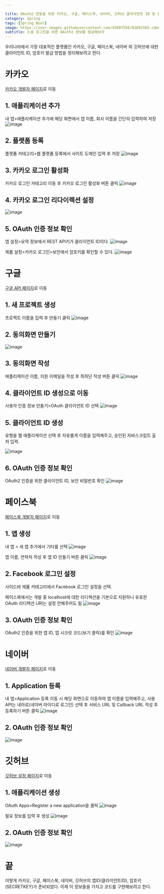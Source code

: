 ```yaml
---

title: OAuth2 연동을 위한 카카오, 구글, 페이스북, 네이버, 깃허브 클라이언트 ID 및 암호키 발급 방법 정리
category: Spring
tags: [Spring Boot]
image: https://user-images.githubusercontent.com/45007556/91691565-cde83d00-eba2-11ea-9170-3f80328dcc36.png
subtitle: 소셜 로그인을 위한 OAuth2 정보를 발급해보자
---
```


우리나라에서 가장 대표적인 플랫폼인 카카오, 구글, 페이스북, 네이버 외 깃허브에 대한 클라이언트 ID, 암호키 발급 방법을 정리해보려고 한다.

# 카카오

[카카오 개발자 페이지](https://developers.kakao.com/)로 이동

## 1. 애플리케이션 추가

내 앱>애플리케이션 추가에 해당 화면에서 앱 이름, 회사 이름을 간단히 입력하여 저장
![image](https://user-images.githubusercontent.com/45007556/91691565-cde83d00-eba2-11ea-9170-3f80328dcc36.png)

## 2. 플랫폼 등록

플랫폼 카테고리>웹 플랫폼 등록에서 사이트 도메인 입력 후 저장
![image](https://user-images.githubusercontent.com/45007556/91691948-844c2200-eba3-11ea-9bfa-ecb2c59f3665.png)

## 3. 카카오 로그인 활성화

카카오 로그인 카테고리 이동 후 카카오 로그인 활성화 버튼 클릭
![image](https://user-images.githubusercontent.com/45007556/91691696-08ea7080-eba3-11ea-8ed3-1af0c854d91b.png)

## 4. 카카오 로그인 리다이렉션 설정

![image](https://user-images.githubusercontent.com/45007556/91799695-8de88f00-ec62-11ea-842f-944057eaa882.png)

## 5. OAuth 인증 정보 확인

앱 설정>요약 정보에서 REST API키가 클라이언트 ID이다.
![image](https://user-images.githubusercontent.com/45007556/91869283-aa131d00-ecb0-11ea-8092-967af0095ccf.png)

제품 설정>카카오 로그인>보안에서 암호키를 확인할 수 있다.
![image](https://user-images.githubusercontent.com/45007556/91869211-8fd93f00-ecb0-11ea-8e44-db923bf62bb0.png)


# 구글

[구글 API 페이지](https://console.developers.google.com/projectcreate?previousPage=%2Fprojectselector2%2Fapis%2Fdashboard%3ForganizationId%3D0%26supportedpurview%3Dproject&project=&folder=&organizationId=0&supportedpurview=project)로 이동

## 1. 새 프로젝트 생성

프로젝트 이름을 입력 후 만들기 클릭
![image](https://user-images.githubusercontent.com/45007556/91689928-063a4c00-eba0-11ea-9d5c-05e881758380.png)

## 2. 동의화면 만들기

![image](https://user-images.githubusercontent.com/45007556/91690260-9a0c1800-eba0-11ea-94e5-47b18a39c60f.png)

## 3. 동의화면 작성

애플리케이션 이름, 지원 이메일을 작성 후 최하단 작성 버튼 클릭
![image](https://user-images.githubusercontent.com/45007556/91688638-67145500-eb9d-11ea-9351-92820ffa95bc.png)

## 4. 클라이언트 ID 생성으로 이동

사용자 인증 정보 만들기>OAuth 클라이언트 ID 선택
![image](https://user-images.githubusercontent.com/45007556/91690365-c758c600-eba0-11ea-9290-ede988df72fe.png)

## 5. 클라이언트 ID 생성

유형을 웹 애플리케이션 선택 후 자유롭게 이름을 입력해주고, 승인된 자바스크립트 출처 입력.

![image](https://user-images.githubusercontent.com/45007556/91869032-5b658300-ecb0-11ea-8375-200107e22a08.png)


## 6. OAuth 인증 정보 확인

OAuth2 인증을 위한 클라이언트 ID, 보안 비밀번호 확인
![image](https://user-images.githubusercontent.com/45007556/91690967-ca07eb00-eba1-11ea-9adf-f7cb1ad46be9.png)

# 페이스북

[페이스북 개발자 페이지](https://developers.facebook.com/?no_redirect=1)로 이동

## 1. 앱 생성

내 앱 > 새 앱 추가에서 기타를 선택
![image](https://user-images.githubusercontent.com/45007556/91686286-d38c5580-eb97-11ea-8900-eaa6ecce9d1f.png)

앱 이름, 연락처 작성 후 앱 ID 만들기 버튼 클릭
![image](https://user-images.githubusercontent.com/45007556/91686344-fcace600-eb97-11ea-9d73-ff2c5e66b4c8.png)

## 2. Facebook 로그인 설정

사이드바 제품 카테고리에서 Facebook 로그인 설정을 선택.

페이스북에서는 개발 중 localhost에 대한 리디렉션을 기본으로 지원하니 유효한 OAuth 리디렉션 URI는 설정 안해주어도 됨
![image](https://user-images.githubusercontent.com/45007556/91687321-6a5a1180-eb9a-11ea-8879-9b7611ab19cd.png)

## 3. OAuth 인증 정보 확인

OAuth2 인증을 위한 앱 ID, 앱 시크릿 코드(보기 클릭)를 확인
![image](https://user-images.githubusercontent.com/45007556/91869378-c6af5500-ecb0-11ea-82d7-f4a03330e0f4.png)


# 네이버

[네이버 개발자 페이지](https://developers.naver.com/apps/#/list)로 이동

## 1. Application 등록

내 앱>Application 등록 이동 시 해당 화면으로 이동하여 앱 이름을 입력해주고, 사용 API는 네아로(네이버 아이디로 로그인) 선택 후
서비스 URL 및 Callback URL 작성 후 등록하기 버튼 클릭
![image](https://user-images.githubusercontent.com/45007556/91824267-7666d180-ec75-11ea-97b7-a991b80f9c27.png)

## 2. OAuth 인증 정보 확인

![image](https://user-images.githubusercontent.com/45007556/91693248-b3fc2980-eba5-11ea-91c0-a9d2ea0e72e5.png)

# 깃허브

[깃허브 설정 페이지](https://github.com/settings/developers)로 이동

## 1. 애플리케이션 생성

OAuth Apps>Register a new application을 클릭
![image](https://user-images.githubusercontent.com/45007556/91824849-63a0cc80-ec76-11ea-90e8-016eb786547e.png)

필요 정보를 입력 후 생성
![image](https://user-images.githubusercontent.com/45007556/91825106-c2664600-ec76-11ea-9354-517e8a6fde71.png)

## 2. OAuth 인증 정보 확인

![image](https://user-images.githubusercontent.com/45007556/91825349-1a9d4800-ec77-11ea-9a60-6ad638120210.png)

# 끝

이렇게 카카오, 구글, 페이스북, 네이버, 깃허브의 앱ID(클라이언트ID), 암호키(SECRETKEY)가 준비되었다.
이제 이 정보들을 가지고 코드를 구현해보려고 한다.
